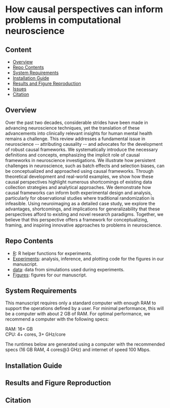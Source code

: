 # How causal perspectives can inform problems in computational neuroscience

## Content

- [Overview](#overview)
- [Repo Contents](#repo-contents)
- [System Requirements](#system-requirements)
- [Installation Guide](#installation-guide)
- [Results and Figure Reproduction](#results-and-figure-reproduction)
- [Issues](https://github.com/ebridge2/causal_neuro/issues)
- [Citation](#citation)

## Overview

Over the past two decades, considerable strides have been made in advancing neuroscience techniques, yet the translation of these advancements into clinically relevant insights for human mental health remains a challenge. This review addresses a fundamental issue in neuroscience -- attributing causality -- and advocates for the development of robust causal frameworks. We systematically introduce the necessary definitions and concepts, emphasizing the implicit role of causal frameworks in neuroscience investigations. We illustrate how persistent challenges in neuroscience, such as batch effects and selection biases, can be conceptualized and approached using causal frameworks. Through theoretical development and real-world examples, we show how these causal perspectives highlight numerous shortcomings of existing data collection strategies and analytical approaches. We demonstrate how causal frameworks can inform both experimental design and analysis, particularly for observational studies where traditional randomization is infeasible. Using neuroimaging as a detailed case study, we explore the advantages, shortcomings, and implications for generalizability that these perspectives afford to existing and novel research paradigms. Together, we believe that this perspective offers a framework for conceptualizing, framing, and inspiring innovative approaches to problems in neuroscience.

## Repo Contents

- [R](./R): R helper functions for experiments.
- [Experiments](./experiments): analysis, inference, and plotting code for the figures in our manuscript.
- [data](./data): data from simulations used during experiments.
- [Figures](./figures): figures for our manuscript.

## System Requirements

This manuscript requires only a standard computer with enough RAM to support the operations defined by a user. For minimal performance, this will be a computer with about 2 GB of RAM. For optimal performance, we recommend a computer with the following specs:

RAM: 16+ GB  
CPU: 4+ cores, 3+ GHz/core

The runtimes below are generated using a computer with the recommended specs (16 GB RAM, 4 cores@3 GHz) and internet of speed 100 Mbps.

## Installation Guide

## Results and Figure Reproduction

## Citation
